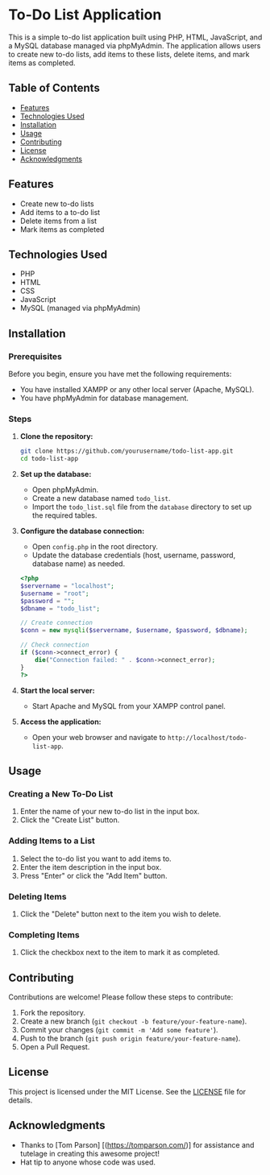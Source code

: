 # To-Do List Application

This is a simple to-do list application built using PHP, HTML, JavaScript, and a MySQL database managed via phpMyAdmin. The application allows users to create new to-do lists, add items to these lists, delete items, and mark items as completed.

## Table of Contents

- [Features](#features)
- [Technologies Used](#technologies-used)
- [Installation](#installation)
- [Usage](#usage)
- [Contributing](#contributing)
- [License](#license)
- [Acknowledgments](#acknowledgments)

## Features

- Create new to-do lists
- Add items to a to-do list
- Delete items from a list
- Mark items as completed

## Technologies Used

- PHP
- HTML
- CSS
- JavaScript
- MySQL (managed via phpMyAdmin)

## Installation

### Prerequisites

Before you begin, ensure you have met the following requirements:

- You have installed XAMPP or any other local server (Apache, MySQL).
- You have phpMyAdmin for database management.

### Steps

1. **Clone the repository:**

    ```sh
    git clone https://github.com/yourusername/todo-list-app.git
    cd todo-list-app
    ```

2. **Set up the database:**

    - Open phpMyAdmin.
    - Create a new database named `todo_list`.
    - Import the `todo_list.sql` file from the `database` directory to set up the required tables.

3. **Configure the database connection:**

    - Open `config.php` in the root directory.
    - Update the database credentials (host, username, password, database name) as needed.

    ```php
    <?php
    $servername = "localhost";
    $username = "root";
    $password = "";
    $dbname = "todo_list";

    // Create connection
    $conn = new mysqli($servername, $username, $password, $dbname);

    // Check connection
    if ($conn->connect_error) {
        die("Connection failed: " . $conn->connect_error);
    }
    ?>
    ```

4. **Start the local server:**

    - Start Apache and MySQL from your XAMPP control panel.

5. **Access the application:**

    - Open your web browser and navigate to `http://localhost/todo-list-app`.

## Usage

### Creating a New To-Do List

1. Enter the name of your new to-do list in the input box.
2. Click the "Create List" button.

### Adding Items to a List

1. Select the to-do list you want to add items to.
2. Enter the item description in the input box.
3. Press "Enter" or click the "Add Item" button.

### Deleting Items

1. Click the "Delete" button next to the item you wish to delete.

### Completing Items

1. Click the checkbox next to the item to mark it as completed.

## Contributing

Contributions are welcome! Please follow these steps to contribute:

1. Fork the repository.
2. Create a new branch (`git checkout -b feature/your-feature-name`).
3. Commit your changes (`git commit -m 'Add some feature'`).
4. Push to the branch (`git push origin feature/your-feature-name`).
5. Open a Pull Request.

## License

This project is licensed under the MIT License. See the [LICENSE](LICENSE) file for details.

## Acknowledgments

- Thanks to [Tom Parson] [(https://tomparson.com/)] for assistance and tutelage in creating this awesome project!
- Hat tip to anyone whose code was used.

